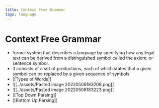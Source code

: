 ```yaml
---
title: Context Free Grammar
tags: language
---
```


# Context Free Grammar
- formal system that describes a language by specifying how any legal text can be derived from a distinguished symbol called the axiom, or sentence symbol.
- It consists of a set of productions, each of which states that a given symbol can be replaced by a given sequence of symbols
- [[Types of Words]]
- ![[../assets/Pasted image 20220506183208.png]]
- ![[../assets/Pasted image 20220506183223.png]]
- [[Top Down Parsing]]
- [[Bottom Up Parsing]]












































